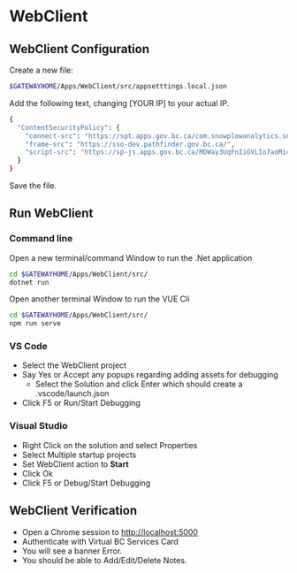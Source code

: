 # WebClient

## WebClient Configuration

Create a new file: 

```bash
$GATEWAYHOME/Apps/WebClient/src/appsetttings.local.json
```

Add the following text, changing [YOUR IP] to your actual IP.

```bash
{
  "ContentSecurityPolicy": {
    "connect-src": "https://spt.apps.gov.bc.ca/com.snowplowanalytics.snowplow/tp2 https://sso-dev.pathfinder.gov.bc.ca/ http://localhost:* ws://localhost:* http://[YOUR IP]:* ws://[YOUR IP]:*",
    "frame-src": "https://sso-dev.pathfinder.gov.bc.ca/",
    "script-src": "https://sp-js.apps.gov.bc.ca/MDWay3UqFnIiGVLIo7aoMi4xMC4y.js 'sha256-4RS22DYeB7U14dra4KcQYxmwt5HkOInieXK1NUMBmQI=' 'sha256-tT6wQ5eTtffepfT/tETAfx8eRC/zUKlclQiXRqC//Yw='"
  }
}
```

Save the file.

## Run WebClient

### Command line

Open a new terminal/command Window to run the .Net application

```bash
cd $GATEWAYHOME/Apps/WebClient/src/
dotnet run
```

Open another terminal Window to run the VUE Cli

```bash
cd $GATEWAYHOME/Apps/WebClient/src/
npm run serve
```

### VS Code

* Select the WebClient project
* Say Yes or Accept any popups regarding adding assets for debugging
  * Select the Solution and click Enter which should create a .vscode/launch.json
* Click F5 or Run/Start Debugging

### Visual Studio

* Right Click on the solution and select Properties
* Select Multiple startup projects
* Set WebClient action to **Start**
* Click Ok
* Click F5 or Debug/Start Debugging

## WebClient Verification

* Open a Chrome session to [http://localhost:5000](http://localhost:5000)
* Authenticate with Virtual BC Services Card
* You will see a banner Error.  
* You should be able to Add/Edit/Delete Notes.
